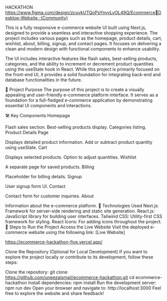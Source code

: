 HACKATHON 
https://www.figma.com/design/zcuvkUTQoPsYnyvLvOL49Q/Ecommerce￾Desktop-Website.-(Community)

This is a fully responsive e-commerce website UI built using Next.js, designed to provide a seamless and interactive shopping experience. The project includes various pages such as the homepage, product details, cart, wishlist, about, billing, signup, and contact pages. It focuses on delivering a clean and modern design with functional components to enhance usability.

The UI includes interactive features like flash sales, best-selling products, categories, and the ability to increment or decrement product quantities using the useState hook in React. While this project is primarily focused on the front-end UI, it provides a solid foundation for integrating back-end and database functionalities in the future.

🚀 Project Purpose
The purpose of this project is to create a visually appealing and user-friendly e-commerce platform interface. It serves as a foundation for a full-fledged e-commerce application by demonstrating essential UI components and interactions.

🛠️ Key Components
Homepage

Flash sales section.
Best-selling products display.
Categories listing.
Product Details Page

Displays detailed product information.
Add or subtract product quantity using useState.
Cart

Displays selected products.
Option to adjust quantities.
Wishlist

A separate page for saved products.
Billing

Placeholder for billing details.
Signup

User signup form UI.
Contact

Contact form for customer inquiries.
About

Information about the e-commerce platform.
🧰 Technologies Used
Next.js: Framework for server-side rendering and static site generation.
React.js: JavaScript library for building user interfaces.
Tailwind CSS: Utility-first CSS framework for styling.
React Icons: For adding icons throughout the project.
🔧 Steps to Run the Project
Access the Live Website
Visit the deployed e-commerce website using the following link:
[Live Website]

https://ecommerce-hackathon-five.vercel.app/

Clone the Repository (Optional for Local Development)
If you want to explore the project locally or contribute to its development, follow these steps:

Clone the repository:
git clone https://github.com/uneezaismail/ecommerce-hackathon.git
cd ecommerce-hackathon
Install dependencies:
npm install
Run the development server:
npm run dev
Open your browser and navigate to:
http://localhost:3000
Feel free to explore the website and share feedback!